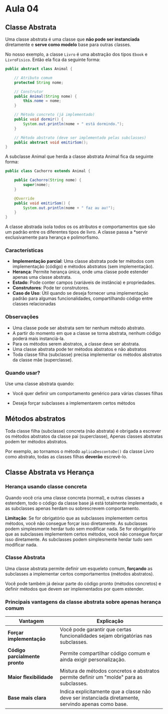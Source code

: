 # Aula 04

## Classe Abstrata
Uma classe abstrata é uma classe que **não pode ser instanciada** diretamente e **serve como modelo** base para outras classes.

No nosso exemplo, a classe `Livro` é uma abstração dos tipos `Ebook` e `LivroFisico`. Então ela fica da seguinte forma:

```java
public abstract class Animal {

    // Atributo comum
    protected String nome;

    // Construtor
    public Animal(String nome) {
        this.nome = nome;
    }

    // Método concreto (já implementado)
    public void dormir() {
        System.out.println(nome + " está dormindo.");
    }

    // Método abstrato (deve ser implementado pelas subclasses)
    public abstract void emitirSom();
}
```

A subclasse Animal que herda a classe abstrata Animal fica da seguinte forma:

```java
public class Cachorro extends Animal {

    public Cachorro(String nome) {
        super(nome);
    }

    @Override
    public void emitirSom() {
        System.out.println(nome + " faz au au!");
    }
}
```

A classe abstrada isola todos os os atributos e comportamentos que são um padrão entre os diferentes tipos de livro. A classe passa a *servir exclusivamente para herança e polimorfismo.

### Características

- **Implementação parcial**: Uma classe abstrata pode ter métodos com implementação (código) e métodos abstratos (sem implementação). 
- **Herança**: Permite herança única, onde uma classe pode estender apenas uma classe abstrata. 
- **Estado**: Pode conter campos (variáveis de instância) e propriedades. 
- **Construtores**: Pode ter construtores. 
- **Caso de Uso**: Útil quando se deseja fornecer uma implementação padrão para algumas funcionalidades, compartilhando código entre classes relacionadas

### Observações
-  Uma classe pode ser abstrata sem ter nenhum método abstrato. 
- A partir do momento em que a classe se torna abstrata, nenhum código poderá mais instanciá-la.
- Para os métodos serem abstratos, a classe deve ser abstrata. 
- Uma classe abstrata pode ter métodos abstratos e não abstratos 
- Toda classe filha (subclasse) precisa implementar os métodos abstratos da classe mãe (superclasse). 

### Quando usar?
Use uma classe abstrata quando:

* Você quer definir um comportamento genérico para várias classes filhas

* Deseja forçar subclasses a implementarem certos métodos

## Métodos abstratos

Toda classe filha (subclasse) concreta (não abstrata) é obrigada a escrever os métodos abstratos da classe pai (superclasse),
Apenas classes abstratas podem ter métodos abstratos.


Por exemplo, ao tornamos o método `aplicaDescontoDe()` da classe Livro
como abstrato, todas as classes filhas **deverão** escrevê-lo.


## Classe Abstrata vs Herança

### Herança usando classe concreta

Quando você cria uma classe concreta (normal), e outras classes a estendem, todo o código da classe base já está totalmente implementado, e as subclasses apenas herdam ou sobrescrevem comportamento.

**Limitação**: Se for obrigatório que as subclasses implementem certos métodos, você não consegue forçar isso diretamente. As subclasses podem simplesmente herdar tudo sem modificar nada. Se for obrigatório que as subclasses implementem certos métodos, você não consegue forçar isso diretamente. As subclasses podem simplesmente herdar tudo sem modificar nada.

### Classe Abstrata

Uma classe abstrata permite definir um esqueleto comum, **forçando** as subclasses a implementar certos comportamentos (métodos abstratos).

Você pode também já deixar parte do código pronto (métodos concretos) e definir métodos que devem ser implementados por quem estender.


### Principais vantagens da classe abstrata sobre apenas herança comum

| Vantagem                      | Explicação                                                                                       |
|-------------------------------|--------------------------------------------------------------------------------------------------|
| **Forçar implementação**      | Você pode garantir que certas funcionalidades sejam obrigatórias nas subclasses.                 |
| **Código parcialmente pronto**| Permite compartilhar código comum e ainda exigir personalização.                                 |
| **Maior flexibilidade**       | Mistura de métodos concretos e abstratos permite definir um "molde" para as subclasses.        |
| **Base mais clara**           | Indica explicitamente que a classe não deve ser instanciada diretamente, servindo apenas como base. |

